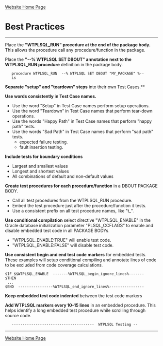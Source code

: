 [Website Home Page](README.md)

# Best Practices

---
Place the **"WTPLSQL_RUN" procedure at the end of the package body.** This allows the procedure call any procedure/function in the package.

Place the **"--% WTPLSQL SET DBOUT" annotation next to the WTPLSQL_RUN procedure** definition in the package body.

```
   procedure WTPLSQL_RUN  --% WTPLSQL SET DBOUT "MY_PACKAGE" %--
   is
```

**Separate "setup" and "teardown" steps** into their own Test Cases.**

**Use words consistently in Test Case names.**
* Use the word "Setup" in Test Case names perform setup operations.
* Use the word "Teardown" in Test Case names that perform tear-down operations.
* Use the words "Happy Path" in Test Case names that perform "happy path" tests.
* Use the words "Sad Path" in Test Case names that perform "sad path" tests.
   * expected failure testing.
   * fault insertion testing.

**Include tests for boundary conditions**
* Largest and smallest values
* Longest and shortest values
* All combinations of default and non-default values

**Create test procedures for each procedure/function** in a DBOUT PACKAGE BODY.
* Call all test procedures from the WTPLSQL_RUN procedure.
* Embed the test procedure just after the procedure/function it tests.
* Use a consistent prefix on all test procedure names, like "t_".

**Use conditional compilation** select directive "WTPLSQL_ENABLE" in the Oracle database initialization parameter "PLSQL_CCFLAGS" to enable and disable embedded test code in all PACKAGE BODYs.
* "WTPLSQL_ENABLE:TRUE" will enable test code.
* "WTPLSQL_ENABLE:FALSE" will disable test code.

**Use consistent begin and end test code markers** for embedded tests. These examples will setup conditional compiling and annotate lines of code to be excluded from code coverage calculations.

```
$IF $$WTPLSQL_ENABLE  -------%WTPLSQL_begin_ignore_lines%-------
$THEN
 ...
$END  ----------------%WTPLSQL_end_ignore_lines%----------------
```

**Keep embedded test code indented** between the test code markers

**Add WTPLSQL markers every 10-15 lines** in an embedded procedure. This helps identify a long embedded test procedure while scrolling through source code.

```
   --------------------------------------  WTPLSQL Testing --
```

---
[Website Home Page](README.md)
